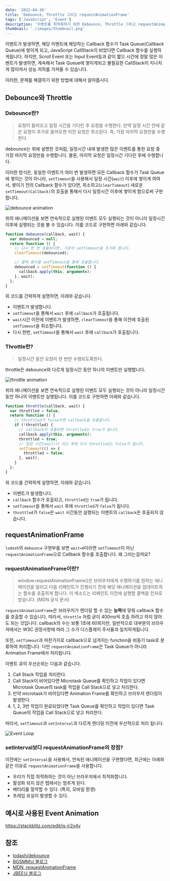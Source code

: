 ```yaml
---
date: '2022-04-30'
title: 'Debounce, Throttle 그리고 requestAnimationFrame'
tags: ['JavaScript', 'Event']
description: '이벤트를 최적화하기 위한 Debounce, Throttle 그리고 requestAnimationFrame를 알아보자'
thumbnail: './images/thumbnail.png'
---
```


이벤트가 발생하면, 해당 이벤트에 해당하는 Callback 함수가 Task Queue(Callback Queue)에 쌓이게 되고, JavaScript CallStack이 비었다면 Callback 함수를 실행하게됩니다.
하지만, Scroll Event 또는 Input Event등과 같이 짧으 시간에 정말 많은 이벤트가 발생하면,
계속해서 Task Queue에 쌓이게되고 불필요한 CallStack이 지나치게 많아져서 성능 저하를 가져올 수 있습니다.

이러한, 문제를 해결하기 위한 방법에 대해서 알아봅시다.

## Debounce와 Throttle

### Debounce란?

> 요청이 들어오고 일정 시간을 기다린 후 요청을 수행한다. 만약 일정 시간 안에 같은 요청이 추가로 들어오면 이전 요청은 취소된다. 즉, 가장 마지막 요청만을 수행한다.

debounce는 위에 설명한 것처럼, 일정시간 내에 발생한 많은 이벤트를 통한 요청 중 가장 마지막 요청만을 수행합니다. 물론, 마지막 요청은 일정시간 기다린 후에 수행합니다.

이러한 방식은, 동일한 이벤트가 여러 번 발생하면 모든 Callback 함수가 Task Queue에 쌓이는 것이 아니라,
`setTimeout`을 사용해서 일정 시간(`wait`) 이후에 쌓이게 하여서, 쌓이기 전의 Callback 함수가 있다면,
취소하고(`clearTimeout`) 새로운 `setTimeout(Callback)`의 호출을 통해서 다시 일정시간 이후에 쌓이게 함으로써 구현합니다.

![debounce animation](./images/debounce.gif)

위의 애니메이션을 보면 연속적으로 실행된 이벤트 모두 실행되는 것이 아니라 일정시간 이후에 실행되는 것을 볼 수 있습니다.
이를 코드로 구현하면 아래와 같습니다.

```javascript
function debounce(callback, wait) {
  var debounced = null;
  return function () {
    // 다시 한 번 호출된다면, 기존의 setTimeout을 초기화 합니다.
    clearTimeout(debounced);

    // 콜백 함수를 setTimeout을 통해 호출합니다.
    debounced = setTimeout(function () {
      callback.apply(this, arguments);
    }, wait);
  };
}
```

위 코드를 간략하게 설명하면, 아래와 같습니다.

- 이벤트가 발생합니다.
- `setTimeout`을 통해서 `wait` 후에 `callback`가 호출됩니다.
- `wait`시간 이전에 이벤트가 발생하면, `clearTimeout`을 통해 이전에 호출된 `setTimeout`을 취소합니다.
- 다시 한번, `setTimeout`을 통해서 `wait` 후에 `callback`가 호출됩니다.

### Throttle란?

> 일정시간 동안 요청이 한 번만 수행되도록한다.

throttle은 debounce와 다르게 일정시간 동안 하나의 이벤트만 실행합니다.

![throttle animation](./images/throttle.gif)

위의 애니메이션을 보면 연속적으로 실행된 이벤트 모두 실행되는 것이 아니라 일정시간동안 하나의 이벤트만 실행됩니다.
이를 코드로 구현하면 아래와 같습니다.

```javascript
function throttle(callback, wait) {
  var throttled = false;
  return function () {
    // throttled가 false라면 callback을 호출합니다.
    if (!throttled) {
      // callback이 호출되면 throttled는 true가 됩니다.
      callback.apply(this, arguments);
      throttled = true;
      // 일정 시간(wait)이 지난 후에 다시 throttled는 false가 됩니다.
      setTimeout(() => {
        throttled = false;
      }, wait);
    }
  };
}
```

위 코드를 간략하게 설명하면, 아래와 같습니다.

- 이벤트가 발생합니다.
- `callback` 함수가 호출되고, `throttled`는 `true`가 됩니다.
- `setTimeout`을 통해서 `wait` 후에 `throttled`가 `false`가 됩니다.
- `throttled`가 `false`은 `wait` 시간동안 실행되는 이벤트의 `callback`은 호출되지 않습니다.

## requestAnimationFrame

`lodash`의 `debounce` 구현부를 보면 `wait=0`이라면 `setTimeout`이 아닌 `requestAnimationFrame`으로 Callback 함수를 호출합니다. 왜 그러는걸까요?

### requestAnimationFrame이란?

> window.requestAnimationFrame()은 브라우저에게 수행하기를 원하는 애니메이션을 알리고 다음 리페인트가 진행되기 전에 해당 애니메이션을 업데이트하는 함수를 호출하게 합니다. 이 메소드는 리페인트 이전에 실행할 콜백을 인자로 받습니다. (MDN 공식 문서)

`requestAnimationFrame`은 브라우저가 렌더링 할 수 있는 **능력**에 맞춰 callback 함수를 호출할 수 있습니다.
따라서, `throttle` 처럼 굳이 400ms씩 호출 하려고 하지 않아도 되는 것입니다.
callback의 수는 보통 1초에 60회지만, 일반적으로 대부분의 브라우저에서는 W3C 권장사항에 따라 그 수가 디스플레이 주사율과 일치하게됩니다.

또한, `setTimeout`과 마찬가지로 callback으로 넘겨지는 function을 비동기 task로 분류하여 처리합니다.
다만 `requestAnimationFrame`은 Task Queue가 아니라 Animation Frame에서 처리됩니다.

이벤트 큐의 우선순위는 다음과 같습니다.

1. Call Stack 작업을 처리한다.
2. Call Stack이 비어있다면 Microtask Queue를 확인하고 작업이 있다면 Microtask Queue의 task를 작업을 Call Stack으로 넣고 처리한다.
3. 만약 microtask가 비어있다면 Animation Frame를 확인하고 브라우저 렌더링이 발생한다.
4. 1, 2, 3번 작업이 완료되었다면 Task Queue를 확인하고 작업이 있다면 Task Queue의 작업을 Call Stack으로 넣고 처리한다.

따라서, `setTimeout`과 `setInterval`과 다르게 렌더링 이전에 우선적으로 처리 됩니다.

![Event Loop](./images/event-loop.png)

### setInterval보다 requestAnimationFrame의 장점?

이전에는 `setInterval`을 사용해서, 연속된 애니메이션을 구현했다면, 최근에는 아래와 같은 이유로 `requestAnimationFrame`을 사용합니다.

- 우리가 직접 최적화하는 것이 아닌 브라우저에서 최적화합니다.
- 활성화 되지 않은 탭에서는 멈추게 된다.
- 배터리를 절약할 수 있다. (특히, 모바일 환경)
- 프레임 유실이 발생할 수 있다.

## 예시로 사용된 Event Animation

https://stackblitz.com/edit/js-ir2x4v

## 참조

- [lodash/debounce](https://github.com/lodash/lodash/blob/master/debounce.js)
- [BGSMM님 블로그](http://yoonbumtae.com/?p=3584)
- [MDN, requestAnimationFrame](https://developer.mozilla.org/ko/docs/Web/API/window/requestAnimationFrame)
- [JBEE님 블로그](https://jbee.io/web/optimize-scroll-event)

